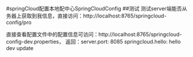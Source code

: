#springCloud配置本地配中心SpringCloudConfig
##测试
测试server端能否从务器上获取到我信息，直接访问：http://localhost:8765/springcloud-config/pro

直接查看配置文件中的配置信息可访问：http://localhost:8765/springcloud-config-dev.properties， 
返回：server.port: 8085  springcloud.hello: hello dev update